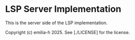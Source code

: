 
# LSP Server Implementation

This is the server side of the LSP implementation.

Copyright (c) emilia-h 2025. See [./LICENSE] for the license.
